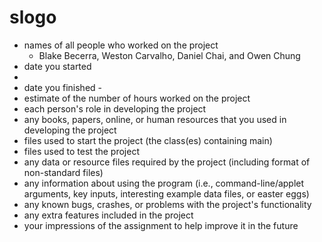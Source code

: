 # slogo 

* names of all people who worked on the project
    * Blake Becerra, Weston Carvalho, Daniel Chai, and Owen Chung
* date you started
* 
* date you finished -  
* estimate of the number of hours worked on the project
* each person's role in developing the project
* any books, papers, online, or human resources that you used in developing the project
* files used to start the project (the class(es) containing main)
* files used to test the project
* any data or resource files required by the project (including format of non-standard files)
* any information about using the program (i.e., command-line/applet arguments, key inputs, interesting example data files, or easter eggs)
* any known bugs, crashes, or problems with the project's functionality
* any extra features included in the project
* your impressions of the assignment to help improve it in the future